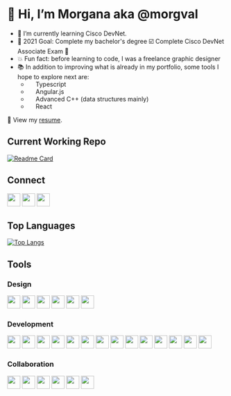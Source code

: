 # 👋 Hi, I’m Morgana aka @morgval
- 🌱 I’m currently learning Cisco DevNet.
- 🥅 2021 Goal: Complete my bachelor's degree ☑️ Complete Cisco DevNet Associate Exam 🔲
- 💥 Fun fact: before learning to code, I was a freelance graphic designer
- 📚 In addition to improving what is already in my portfolio, some tools I hope to explore next are:
  * [<img height="14" width="14" src="https://cdn.jsdelivr.net/npm/simple-icons@v5/icons/typescript.svg" />](https://www.typescriptlang.org)  Typescript 
  * [<img height="14" width="14" src="https://cdn.jsdelivr.net/npm/simple-icons@v5/icons/angularjs.svg" />](https://www.angularjs.org)  Angular.js 
  * [<img height="14" width="14" src="https://cdn.jsdelivr.net/npm/simple-icons@v5/icons/cplusplus.svg" />](https://www.cplusplus.com)  Advanced C++ (data structures mainly) 
  * [<img height="14" width="14" src="https://cdn.jsdelivr.net/npm/simple-icons@v5/icons/react.svg" />](https://www.reactjs.org)  React

📃 View my [resume](https://morganaval.notion.site/Morgana-Val-eb08d6e601924ca2963c59f242514500).

## Current Working Repo
<!-- insert current working repo widget  -->
[![Readme Card](https://github-readme-stats.vercel.app/api/pin/?username=morgval&repo=Student-Records-Dashboard)](https://github.com/morgval/100-days-of-code)


## Connect
<!-- insert social links -->
[<img height="30" width="30" src="https://cdn.jsdelivr.net/npm/simple-icons@v5/icons/linkedin.svg" />](https://www.linkedin.com/in/morgana-val-17930b133/)
[<img height="30" width="30" src="https://cdn.jsdelivr.net/npm/simple-icons@v5/icons/instagram.svg" />](https://www.instagram.com/morg_val/)
[<img height="30" width="30" src="https://cdn.jsdelivr.net/npm/simple-icons@v5/icons/twitter.svg" />](https://twitter.com/morg_val)

## Top Languages
<!-- insert top languages widget -->
[![Top Langs](https://github-readme-stats.vercel.app/api/top-langs/?username=morgval)](https://github.com/anuraghazra/github-readme-stats)


## Tools
<!-- insert tool icons and links -->
### Design
<img height="30" width="30" src="https://cdn.jsdelivr.net/npm/simple-icons@v5/icons/adobeillustrator.svg"/>
<img height="30" width="30" src="https://cdn.jsdelivr.net/npm/simple-icons@v5/icons/adobeindesign.svg"/>
<img height="30" width="30" src="https://cdn.jsdelivr.net/npm/simple-icons@v5/icons/adobephotoshop.svg"/>
<img height="30" width="30" src="https://cdn.jsdelivr.net/npm/simple-icons@v5/icons/adobedreamweaver.svg"/>
<img height="30" width="30" src="https://cdn.jsdelivr.net/npm/simple-icons@v5/icons/canva.svg"/>
<img height="30" width="30" src="https://cdn.jsdelivr.net/npm/simple-icons@v5/icons/figma.svg"/>

### Development
<img height="30" width="30" src="https://cdn.jsdelivr.net/npm/simple-icons@v5/icons/apachemaven.svg"/>
<img height="30" width="30" src="https://cdn.jsdelivr.net/npm/simple-icons@v5/icons/apachenetbeanside.svg"/>
<img height="30" width="30" src="https://cdn.jsdelivr.net/npm/simple-icons@v5/icons/atom.svg"/>
<img height="30" width="30" src="https://cdn.jsdelivr.net/npm/simple-icons@v5/icons/cplusplus.svg"/>
<img height="30" width="30" src="https://cdn.jsdelivr.net/npm/simple-icons@v5/icons/eclipseide.svg"/>
<img height="30" width="30" src="https://cdn.jsdelivr.net/npm/simple-icons@v5/icons/intellijidea.svg"/>
<img height="30" width="30" src="https://cdn.jsdelivr.net/npm/simple-icons@v5/icons/java.svg"/>
<img height="30" width="30" src="https://cdn.jsdelivr.net/npm/simple-icons@v5/icons/javascript.svg"/>
<img height="30" width="30" src="https://cdn.jsdelivr.net/npm/simple-icons@v5/icons/jetbrains.svg"/>
<img height="30" width="30" src="https://cdn.jsdelivr.net/npm/simple-icons@v5/icons/jupyter.svg"/>
<img height="30" width="30" src="https://cdn.jsdelivr.net/npm/simple-icons@v5/icons/mongodb.svg"/>
<img height="30" width="30" src="https://cdn.jsdelivr.net/npm/simple-icons@v5/icons/mysql.svg"/>
<img height="30" width="30" src="https://cdn.jsdelivr.net/npm/simple-icons@v5/icons/opengl.svg"/>
<img height="30" width="30" src="https://cdn.jsdelivr.net/npm/simple-icons@v5/icons/python.svg"/>

### Collaboration
<img height="30" width="30" src="https://cdn.jsdelivr.net/npm/simple-icons@v5/icons/bitbucket.svg"/>
<img height="30" width="30" src="https://cdn.jsdelivr.net/npm/simple-icons@v5/icons/git.svg"/>
<img height="30" width="30" src="https://cdn.jsdelivr.net/npm/simple-icons@v5/icons/github.svg"/>
<img height="30" width="30" src="https://cdn.jsdelivr.net/npm/simple-icons@v5/icons/notion.svg"/>
<img height="30" width="30" src="https://cdn.jsdelivr.net/npm/simple-icons@v5/icons/powerbi.svg"/>
<img height="30" width="30" src="https://cdn.jsdelivr.net/npm/simple-icons@v5/icons/prezi.svg"/>

<!---
morgval/morgval is a ✨ special ✨ repository because its `README.md` (this file) appears on your GitHub profile.
You can click the Preview link to take a look at your changes.
--->
